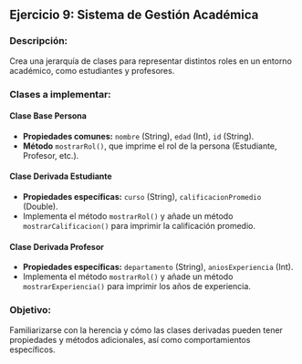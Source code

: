 ## Ejercicio 9: Sistema de Gestión Académica

### Descripción:
Crea una jerarquía de clases para representar distintos roles en un entorno académico, como estudiantes y profesores.

### Clases a implementar:

#### Clase Base Persona
- **Propiedades comunes:** `nombre` (String), `edad` (Int), `id` (String).
- **Método** `mostrarRol()`, que imprime el rol de la persona (Estudiante, Profesor, etc.).

#### Clase Derivada Estudiante
- **Propiedades específicas:** `curso` (String), `calificacionPromedio` (Double).
- Implementa el método `mostrarRol()` y añade un método `mostrarCalificacion()` para imprimir la calificación promedio.

#### Clase Derivada Profesor
- **Propiedades específicas:** `departamento` (String), `aniosExperiencia` (Int).
- Implementa el método `mostrarRol()` y añade un método `mostrarExperiencia()` para imprimir los años de experiencia.

### Objetivo:
Familiarizarse con la herencia y cómo las clases derivadas pueden tener propiedades y métodos adicionales, así como comportamientos específicos.